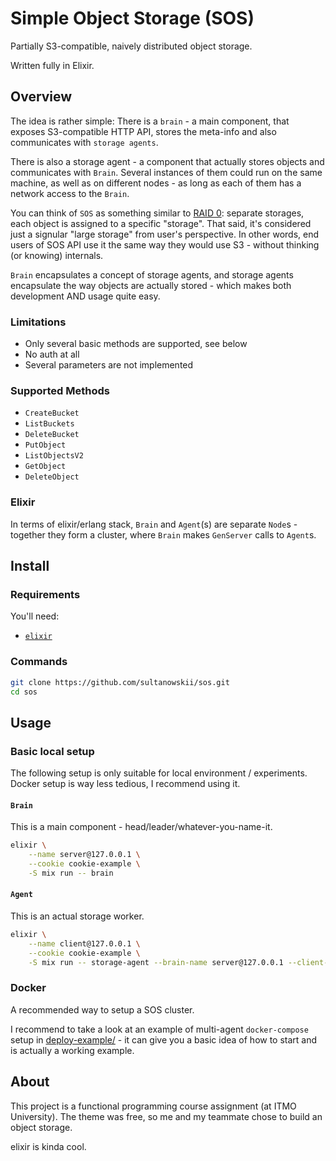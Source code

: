 # Simple Object Storage (SOS)

Partially S3-compatible, naively distributed object storage.

Written fully in Elixir.

## Overview

The idea is rather simple: There is a `brain` - a main component, that exposes S3-compatible HTTP API, stores the meta-info and also communicates with `storage agents`.

There is also a storage agent - a component that actually stores objects and communicates with `Brain`. Several instances of them could run on the same machine, as well as on different nodes - as long as each of them has a network access to the `Brain`.

You can think of `SOS` as something similar to [RAID 0](https://en.wikipedia.org/wiki/Standard_RAID_levels#RAID_0): separate storages, each object is assigned to a specific "storage". That said, it's considered just a signular "large storage" from user's perspective. In other words, end users of SOS API use it the same way they would use S3 - without thinking (or knowing) internals.

`Brain` encapsulates a concept of storage agents, and storage agents encapsulate the way objects are actually stored - which makes both development AND usage quite easy.

### Limitations

- Only several basic methods are supported, see below
- No auth at all
- Several parameters are not implemented

### Supported Methods

- `CreateBucket`
- `ListBuckets`
- `DeleteBucket`
- `PutObject`
- `ListObjectsV2`
- `GetObject`
- `DeleteObject`

### Elixir

In terms of elixir/erlang stack, `Brain` and `Agent`(s) are separate `Node`s - together they form a cluster, where `Brain` makes `GenServer` calls to `Agent`s.

## Install

### Requirements

You'll need:

- [`elixir`](https://elixir-lang.org/)

### Commands

```bash
git clone https://github.com/sultanowskii/sos.git
cd sos
```

## Usage

### Basic local setup

The following setup is only suitable for local environment / experiments. Docker setup is way less tedious, I recommend using it.

#### `Brain`

This is a main component - head/leader/whatever-you-name-it.

```bash
elixir \
    --name server@127.0.0.1 \
    --cookie cookie-example \
    -S mix run -- brain
```

#### `Agent`

This is an actual storage worker.

```bash
elixir \
    --name client@127.0.0.1 \
    --cookie cookie-example \
    -S mix run -- storage-agent --brain-name server@127.0.0.1 --client-id sherlock-holmes --directory sos-data
```

### Docker

A recommended way to setup a SOS cluster.

I recommend to take a look at an example of multi-agent `docker-compose` setup in [deploy-example/](deploy-example/) - it can give you a basic idea of how to start and is actually a working example.

## About

This project is a functional programming course assignment (at ITMO University). The theme was free, so me and my teammate chose to build an object storage.

elixir is kinda cool.
